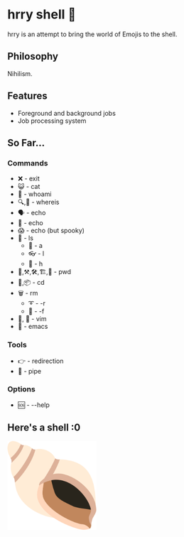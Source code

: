 # hrry shell 🐚

hrry is an attempt to bring the world of Emojis to the shell.


## Philosophy

Nihilism.

## Features

- Foreground and background jobs
- Job processing system

## So Far...

### Commands

- ❌ - exit
- 😺 - cat
- 🤔 - whoami
- 🔍,🔎 - whereis
- 🗣️ - echo
- 🤬 - echo
- 😱 - echo (but spooky)
- 👀 - ls
  - 🔬 - a
  - 👓 - l
  - 👶 - h
- 🔨,⚒️,🛠️,🏗️,📍 - pwd
- 🏃,📦 - cd
- 🗑️ - rm
  - ➰ - -r
  - 💪 - -f
- 📔, 📓 - vim
- 🤢 - emacs

### Tools

- 👉 - redirection
- 🪈 - pipe

### Options

- 🆘 - --help

## Here's a shell :0

<img src="shell.png" width="200" height="200">
